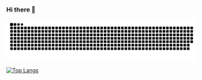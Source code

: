 ### Hi there 👋

![Snake animation](https://github.com/danibex/danibex/blob/output/github-contribution-grid-snake.svg)

[![Top Langs](https://github-readme-stats.vercel.app/api/top-langs/?username=danibex&layout=compact)](https://github.com/danibex/github-readme-stats)


<!--
**danibex/danibex** is a ✨ _special_ ✨ repository because its `README.md` (this file) appears on your GitHub profile.

Here are some ideas to get you started:

- 🔭 I’m currently working on ...
- 🌱 I’m currently learning ...
- 👯 I’m looking to collaborate on ...
- 🤔 I’m looking for help with ...
- 💬 Ask me about ...
- 📫 How to reach me: ...
- 😄 Pronouns: ...
- ⚡ Fun fact: ...
-->
